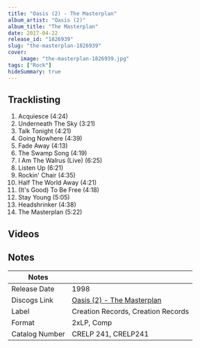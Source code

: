 ```yaml
---
title: "Oasis (2) - The Masterplan"
album_artist: "Oasis (2)"
album_title: "The Masterplan"
date: 2017-04-22
release_id: "1826939"
slug: "the-masterplan-1826939"
cover:
    image: "the-masterplan-1826939.jpg"
tags: ["Rock"]
hideSummary: true
---
```


## Tracklisting
1. Acquiesce (4:24)
2. Underneath The Sky (3:21)
3. Talk Tonight (4:21)
4. Going Nowhere (4:39)
5. Fade Away (4:13)
6. The Swamp Song (4:19)
7. I Am The Walrus (Live) (6:25)
8. Listen Up (6:21)
9. Rockin' Chair (4:35)
10. Half The World Away (4:21)
11. (It's Good) To Be Free (4:18)
12. Stay Young (5:05)
13. Headshrinker (4:38)
14. The Masterplan (5:22)

## Videos


## Notes

| Notes          |             |
| ---------------| ----------- |
| Release Date   | 1998 |
| Discogs Link   | [Oasis (2) - The Masterplan](https://www.discogs.com/release/1826939) |
| Label          | Creation Records, Creation Records |
| Format         | 2xLP, Comp |
| Catalog Number | CRELP 241, CRELP241 |

